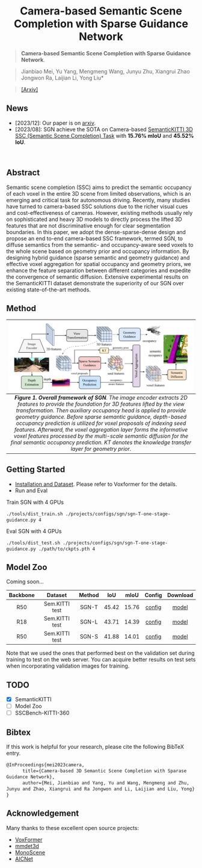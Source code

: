 <div align="center">   
  
# Camera-based Semantic Scene Completion with Sparse Guidance Network
</div>

> **Camera-based Semantic Scene Completion with Sparse Guidance Network**. 

> Jianbiao Mei, Yu Yang, Mengmeng Wang, Junyu Zhu, Xiangrui Zhao Jongwon Ra, Laijian Li, Yong Liu*

>  [[Arxiv]]()


## News
- [2023/12]: Our paper is on [arxiv]().
- [2023/08]: SGN achieve the SOTA on Camera-based [SemanticKITTI 3D SSC (Semantic Scene Completion) Task](http://www.semantic-kitti.org/tasks.html#ssc) with **15.76% mIoU** and **45.52% IoU**.
</br>


## Abstract
Semantic scene completion (SSC) aims to predict the semantic occupancy of each voxel in the entire 3D scene from limited observations, which is an emerging and critical task for autonomous driving. Recently, many studies have turned to camera-based SSC solutions due to the richer visual cues and cost-effectiveness of cameras. However, existing methods usually rely on sophisticated and heavy 3D models to directly process the lifted 3D features that are not discriminative enough for clear segmentation boundaries. In this paper, we adopt the dense-sparse-dense design and propose an end to-end camera-based SSC framework, termed SGN, to diffuse semantics from the semantic- and occupancy-aware seed voxels to the whole scene based on geometry prior and occupancy information. By designing hybrid guidance (sparse semantic and geometry guidance) and effective voxel aggregation for spatial occupancy and geometry priors, we enhance the feature separation between different categories and expedite the convergence of semantic diffusion. Extensive experimental results on the SemanticKITTI dataset demonstrate the superiority of our SGN over existing state-of-the-art methods.


## Method

| ![SGN.jpg](./teaser/arch.png) | 
|:--:| 
| ***Figure 1. Overall framework of SGN**. The image encoder extracts 2D features to provide the foundation for 3D features lifted by the view transformation. Then auxiliary occupancy head is applied to provide geometry guidance. Before sparse semantic guidance, depth-based occupancy prediction is utilized for voxel proposals of indexing seed features. Afterward, the voxel aggregation layer forms the informative voxel features processed by the multi-scale semantic diffusion for the final semantic occupancy prediction. KT denotes the knowledge transfer layer for geometry prior.* |

## Getting Started
- [Installation and Dataset](https://github.com/NVlabs/VoxFormer). Please refer to Voxformer for the details.
- Run and Eval
  
Train SGN with 4 GPUs 
```
./tools/dist_train.sh ./projects/configs/sgn/sgn-T-one-stage-guidance.py 4
```

Eval SGN with 4 GPUs
```
./tools/dist_test.sh ./projects/configs/sgn/sgn-T-one-stage-guidance.py ./path/to/ckpts.pth 4
```

## Model Zoo
Coming soon...

| Backbone | Dataset| Method | IoU| mIoU | Config | Download |
| :---: | :---: | :---: | :---: | :---:| :---: | :---: |
| R50 | Sem.KITTI test| SGN-T |45.42| 15.76|[config](./projects/configs/sgn/sgn-T-one-stage-guidance.py) |[model]() 
| R18 | Sem.KITTI test| SGN-L | 43.71| 14.39|[config](./projects/configs/sgn/sgn-L-one-stage-guidance.py) |[model]()|
| R50 | Sem.KITTI test| SGN-S | 41.88| 14.01|[config](./projects/configs/sgn/sgn-S-one-stage-guidance.py) |[model]()|

Note that we used the ones that performed best on the validation set during training to test on the web server. You can acquire better results on test sets when incorporating validation images for training.
 
## TODO

- [x] SemanticKITTI
- [ ] Model Zoo
- [ ] SSCBench-KITTI-360

## Bibtex
If this work is helpful for your research, please cite the following BibTeX entry.

```
@InProceedings{mei2023camera,
      title={Camera-based 3D Semantic Scene Completion with Sparase Guidance Network}, 
      author={Mei, Jianbiao and Yang, Yu and Wang, Mengmeng and Zhu, Junyu and Zhao, Xiangrui and Ra Jongwon and Li, Laijian and Liu, Yong}
}
```

## Acknowledgement

Many thanks to these excellent open source projects:
- [VoxFormer](https://github.com/NVlabs/VoxFormer)
- [mmdet3d](https://github.com/open-mmlab/mmdetection3d)
- [MonoScene](https://github.com/astra-vision/MonoScene)
- [AICNet](https://github.com/waterljwant/SSC)
